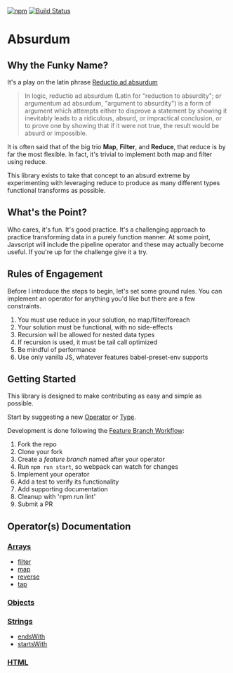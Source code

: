 [![npm](https://img.shields.io/npm/v/absurdum.svg)](https://www.npmjs.com/package/absurdum)
[![Build Status](https://gitlab.com/evanplaice/absurdum/badges/master/build.svg)](https://gitlab.com/evanplaice/absurdum/pipelines)

# Absurdum

## Why the Funky Name?

It's a play on the latin phrase [Reductio ad absurdum][wikipedia]

> In logic, reductio ad absurdum (Latin for "reduction to absurdity"; or argumentum ad absurdum, "argument to absurdity") is a form of argument which attempts either to disprove a statement by showing it inevitably leads to a ridiculous, absurd, or impractical conclusion, or to prove one by showing that if it were not true, the result would be absurd or impossible.

It is often said that of the big trio **Map**, **Filter**, and **Reduce**, that reduce is by far the most flexible. In fact, it's trivial to implement both map and filter using reduce.

This library exists to take that concept to an absurd extreme by experimenting with leveraging reduce to produce as many different types functional transforms as possible.

## What's the Point?

Who cares, it's fun. It's good practice. It's a challenging approach to practice transforming data in a purely function manner. At some point, Javscript will include the pipeline operator and these may actually become useful. If you're up for the challenge give it a try.

## Rules of Engagement

Before I introduce the steps to begin, let's set some ground rules. You can implement an operator for anything you'd like but there are a few constraints.

1. You must use reduce in your solution, no map/filter/foreach
2. Your solution must be functional, with no side-effects
3. Recursion will be allowed for nested data types
4. If recursion is used, it must be tail call optimized
5. Be mindful of performance
6. Use only vanilla JS, whatever features babel-preset-env supports

## Getting Started

This library is designed to make contributing as easy and simple as possible.

Start by suggesting a new [Operator][operator] or [Type][type].

Development is done following the [Feature Branch Workflow][feature-workflow]:

1. Fork the repo
2. Clone your fork
3. Create a *feature branch* named after your operator
4. Run `npm run start`, so webpack can watch for changes
5. Implement your operator
6. Add a test to verify its functionality
7. Add supporting documentation
8. Cleanup with 'npm run lint'
8. Submit a PR

## Operator(s) Documentation

### [Arrays][arrays]

- [filter][arr-filter]
- [map][arr-map]
- [reverse][arr-reverse]
- [tap][arr-tap]

[arrays]: ./docs/arrays.md
[arr-filter]: ./docs/arrays.md#arraysfilterarray-predicate
[arr-map]: ./docs/arrays.md#arraysmaparray-func
[arr-reverse]: ./docs/arrays.md#arraysreversearray
[arr-tap]: ./docs/arrays.md#arraystaparray-func

### [Objects][objects]

[objects]: ./docs/objects.md

### [Strings][strings]

- [endsWith][str-endswith]
- [startsWith][str-startswith]

[strings]: ./docs/strings.md
[str-endswith]: ./docs/strings.md#stringsendswithstring-substr
[str-startswith]: ./docs/strings.md#stringsstartswithstring-substr

### [HTML][html]

[html]: ./docs/html.md

[wikipedia]: https://en.wikipedia.org/wiki/Reductio_ad_absurdum
[operator]: https://github.com/evanplaice/absurdum/issues/new?title=Operator([operator])&template=OPERATOR_TEMPLATE.md&labels=enhancement,operator
[type]: https://github.com/evanplaice/absurdum/issues/new?title=Type([typ])&template=TYPE_TEMPLATE.md&labels=enhancement,type
[feature-workflow]:https://www.atlassian.com/git/tutorials/comparing-workflows/feature-branch-workflow
